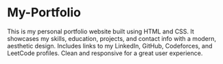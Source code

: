 # My-Portfolio
This is my personal portfolio website built using HTML and CSS. It showcases my skills, education, projects, and contact info with a modern, aesthetic design. Includes links to my LinkedIn, GitHub, Codeforces, and LeetCode profiles. Clean and responsive for a great user experience.  
